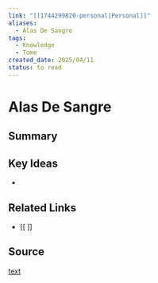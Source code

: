 ```yaml
---
link: "[[1744299820-personal|Personal]]"
aliases:
  - Alas De Sangre
tags:
  - Knowledge
  - Tome
created_date: 2025/04/11
status: to read
---
```

# Alas De Sangre

## Summary


## Key Ideas
- 

## Related Links
- [[ ]]

## Source
[text](url) 

